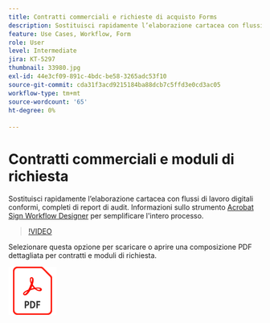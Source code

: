 ```yaml
---
title: Contratti commerciali e richieste di acquisto Forms
description: Sostituisci rapidamente l’elaborazione cartacea con flussi di lavoro digitali conformi, completi di report di audit
feature: Use Cases, Workflow, Form
role: User
level: Intermediate
jira: KT-5297
thumbnail: 33980.jpg
exl-id: 44e3cf09-891c-4bdc-be58-3265adc53f10
source-git-commit: cda31f3acd9215184ba88dcb7c5ffd3e0cd3ac05
workflow-type: tm+mt
source-wordcount: '65'
ht-degree: 0%

---
```


# Contratti commerciali e moduli di richiesta

Sostituisci rapidamente l’elaborazione cartacea con flussi di lavoro digitali conformi, completi di report di audit. Informazioni sullo strumento [Acrobat Sign Workflow Designer](../admin/building-a-custom-workflow.md) per semplificare l&#39;intero processo.

>[!VIDEO](https://video.tv.adobe.com/v/33980?quality=12&learn=on&hidetitle=true)

Selezionare questa opzione per scaricare o aprire una composizione PDF dettagliata per contratti e moduli di richiesta.

[![Scarica ricetta PDF](../assets/acrobat_PDF_96.png)](../assets/adobe-sign_set_up_a_workflow_use_case.pdf)
